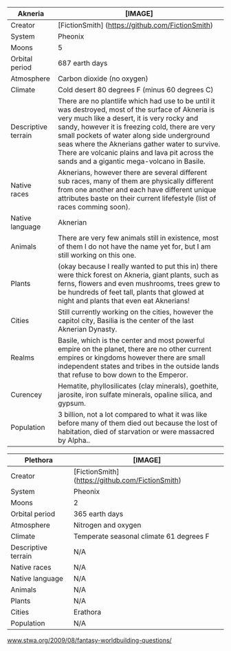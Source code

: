 Akneria        | [IMAGE]            
---------------|---------------
Creator | [FictionSmith] (https://github.com/FictionSmith)
System  | Pheonix     
Moons | 5
Orbital period | 687 earth days 
Atmosphere | Carbon dioxide (no oxygen) 
Climate | Cold desert 80 degrees F (minus 60 degrees C)
Descriptive terrain | There are no plantlife which had use to be until it was destroyed, most of the surface of Akneria is very much like a desert, it is very rocky and sandy, however it is freezing cold, there are very small pockets of water along side underground seas where the Aknerians gather water to survive. There are volcanic plains and lava pit across the sands and a gigantic mega-volcano in Basile. | 
Native races | Aknerians, however there are several different sub races, many of them are physically different from one another and each have different unique attributes baste on their current lifefestyle (list of races comming soon). 
Native language | Aknerian 
Animals | There are very few animals still in existence, most of them I do not have the name yet for, but I am still working on this one. |
Plants | (okay because I really wanted to put this in) there were thick forest on Akneria, giant plants, such as ferns, flowers and even mushrooms, trees grew to be hundreds of feet tall, plants that glowed at night and plants that even eat Aknerians! 
Cities | Still currently working on the cities, however the capitol city, Basilia is the center of the last Aknerian Dynasty. 
Realms | Basile, which is the center and most powerful empire on the planet, there are no other current empires or kingdoms however there are small independent states and tribes in the outside lands that refuse to bow down to the Emperor. 
Curencey | Hematite, phyllosilicates (clay minerals), goethite, jarosite, iron sulfate minerals, opaline silica, and gypsum.
Population | 3 billion, not a lot compared to what it was like before many of them died out because the lost of habitation, died of starvation or were massacred by Alpha.. 

Plethora       | [IMAGE]            
---------------|---------------
Creator | [FictionSmith] (https://github.com/FictionSmith)
System  | Pheonix     
Moons | 2
Orbital period | 365 earth days  
Atmosphere | Nitrogen and oxygen 
Climate | Temperate seasonal climate 61 degrees F 
Descriptive terrain | N/A | 
Native races | N/A | 
Native language | N/A |  
Animals | N/A |
Plants | N/A |
Cities | Erathora |
Population | N/A |


www.stwa.org/2009/08/fantasy-worldbuilding-questions/
